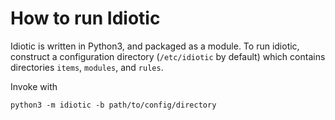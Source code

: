 # How to run Idiotic

Idiotic is written in Python3, and packaged as a module. To run idiotic, construct a configuration
directory (`/etc/idiotic` by default) which contains directories `items`, `modules`, and `rules`.

Invoke with
```
python3 -m idiotic -b path/to/config/directory
```
